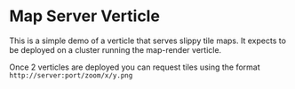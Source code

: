 # Map Server Verticle

This is a simple demo of a verticle that serves slippy tile maps. It expects to be deployed on a cluster running the
map-render verticle.

Once 2 verticles are deployed you can request tiles using the format `http://server:port/zoom/x/y.png`